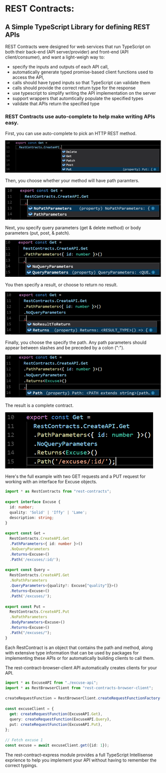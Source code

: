# REST Contracts:

## A Simple TypeScript Library for defining REST APIs

REST Contracts were designed for web services that run TypeScript on both their back-end (API server/provider) and front-end (API client/consumer), and want a light-weigh way to:
 * specify the inputs and outputs of each API call,
 * automatically generate typed promise-based client functions used to access the API,
  * calls should have typed inputs so that TypeScript can validate them
  * calls should provide the correct return type for the response
 * use typescript to simplify writing the API implementation on the server
  * support wrappers that automtically populate the specified types
  * validate that APIs return the specified type

### REST Contracts use auto-complete to help make writing APIs easy.

First, you can use auto-complete to pick an HTTP REST method.

![Intellisense shows you the Method options avaialble](images/method-choice.png?raw=true)

Then, you choose whether your method will have path paramters.

![Intellisense gives you the option to specify path parameters, or no path parameters](images/get-path-parameters.png?raw=true)

Next, you specify query parameters (get & delete method) or body parameters (put, post, & patch).

![Intellisense gives you the option to specify query/body parameters, or none](images/get-query-parameters.png?raw=true)

You then specify a result, or choose to return no result.

![Intellisense gives you the option to specify a result or return no result (void)](images/get-returns.png?raw=true)

Finally, you choose the specify the path.  Any path parameters should appear between slashes and be preceded by a colon (":").

![Intellisense indicates where to specify the path.](images/get-path.png?raw=true)

The result is a complete contract.

![A complete contract for a REST GET API.](images/get-complete.png?raw=true)

Here's the full example with two GET requests and a PUT request for working with an interface for Excuse objects.

```ts
import * as RestContracts from "rest-contracts";

export interface Excuse {
  id: number;
  quality: 'Solid' | 'Iffy' | 'Lame';
  description: string;
}

export const Get =
  RestContracts.CreateAPI.Get
  .PathParameters<{ id: number }>()
  .NoQueryParameters
  .Returns<Excuse>()
  .Path('/excuses/:id/');

export const Query =
  RestContracts.CreateAPI.Get
  .NoPathParameters
  .QueryParameters<{quality?: Excuse["quality"]}>()
  .Returns<Excuse>()
  .Path('/excuses/');

export const Put =
  RestContracts.CreateAPI.Put
  .NoPathParameters
  .BodyParameters<Excuse>()
  .Returns<Excuse>()
  .Path("/excuses/");
}
```

Each RestContract is an object that contains the path and method, along with extensive type information that can be used by packages for implementing these APIs or for automatically building clients to call them.

The rest-contract-browser-client API automatically creates clients for your API.


```ts
import * as ExcuseAPI from "./excuse-api";
import * as RestBrowserClient from "rest-contracts-browser-client";

createRequestFunction = RestBrowserClient.createRequestFunctionFactory("https://api.example.com/");

const excuseClient = {
  get: createRequestFunction(ExcuseAPI.Get),
  query: createRequestFunction(ExcuseAPI.Query),
  put: createRequestFunction(ExcuseAPI.Put),
};

// Fetch excuse 1
const excuse = await excuseClient.get({id: 1});
```

The rest-contract-express module provides a full TypeScript Intellisense exprience to help you implement your API without having to remember the correct typings.

